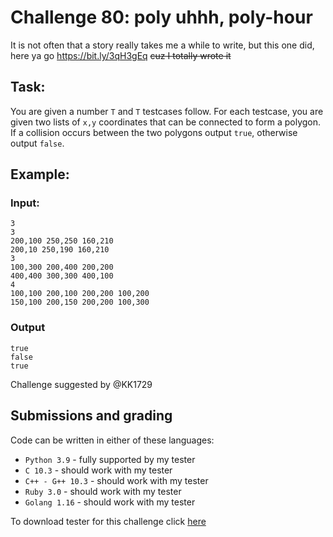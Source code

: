 # Challenge 80: poly uhhh, poly-hour

It is not often that a story really takes me a while to write, but this one did, here ya go https://bit.ly/3qH3gEq ~~cuz I totally wrote it~~

## Task:

You are given a number `T` and `T` testcases follow. For each testcase, you are given two lists of `x,y` coordinates that can be connected to form a polygon.
If a collision occurs between the two polygons output `true`, otherwise output `false`.

## Example:

### Input:
```
3
3
200,100 250,250 160,210
200,10 250,190 160,210
3
100,300 200,400 200,200
400,400 300,300 400,100
4
100,100 200,100 200,200 100,200
150,100 200,150 200,200 100,300
```

### Output
```
true
false
true
```


Challenge suggested by @KK1729

## Submissions and grading

Code can be written in either of these languages:

- `Python 3.9`     - fully supported by my tester
- `C 10.3`         - should work with my tester 
- `C++ - G++ 10.3` - should work with my tester 
- `Ruby 3.0`       - should work with my tester
- `Golang 1.16`    - should work with my tester

To download tester for this challenge click [here](https://downgit.github.io/#/home?url=https://github.com/Pomroka/TWT_Challenges_Tester/tree/main/Challenge_80)